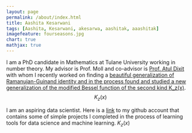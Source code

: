 ```yaml
---
layout: page
permalink: /about/index.html
title: Aashita Kesarwani
tags: [Aashita, Kesarwani, akesarwa, aashitak, aaashitak]
imagefeature: fourseasons.jpg
chart: true
mathjax: true
---
```

I am a PhD candidate in Mathematics at Tulane University working in number theory. My advisor is Prof. Moll and co-advisor is [Prof. Atul Dixit](https://sites.google.com/a/iitgn.ac.in/atuldixit/) with whom I recently worked on finding a [beautiful generalization of Ramanujan-Guinand identity and in the process found and studied a new generalization of the modified Bessel function of the second kind K_z(x)](https://arxiv.org/abs/1706.05363). 
$$K_z(x)$$

I am an aspiring data scientist. Here is a [link](https://github.com/AashitaK) to my github account that contains some of simple projects I completed in the process of learning tools for data science and machine learning.
$K_z(x)$

